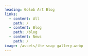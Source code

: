```yaml
---
heading: Golob Art Blog
links:
  - content: All
    path: /
  - content: Blog
    path: /blog
  - content: News
    path: /
image: /assets/the-snap-gallery.webp
---
```

